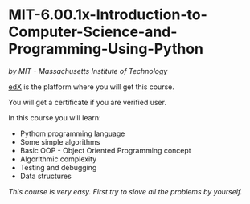 # MIT-6.00.1x-Introduction-to-Computer-Science-and-Programming-Using-Python

*by MIT - Massachusetts Institute of Technology*

[edX](https://www.edx.org/) is the platform where you will get this course.

You will get a certificate if you are verified user.

In this course you will learn:

* Pythom programming language
* Some simple algorithms
* Basic OOP - Object Oriented Programming concept
* Algorithmic complexity
* Testing and debugging
* Data structures

*This course is very easy. First try to slove all the problems by yourself.*


